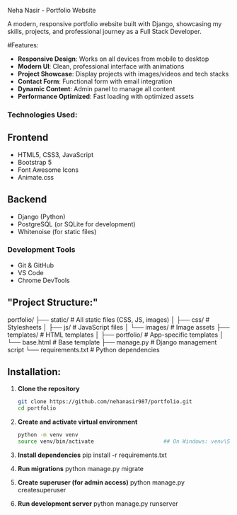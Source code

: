Neha Nasir - Portfolio Website



A modern, responsive portfolio website built with Django, showcasing my skills, projects, and professional journey as a Full Stack Developer.

#Features:
- **Responsive Design**:     Works on all devices from mobile to desktop  
- **Modern UI**:             Clean, professional interface with animations  
- **Project Showcase**:      Display projects with images/videos and tech stacks  
- **Contact Form**:          Functional form with email integration  
- **Dynamic Content**:       Admin panel to manage all content  
- **Performance Optimized**: Fast loading with optimized assets

  
### Technologies Used:

## Frontend
- HTML5, CSS3, JavaScript  
- Bootstrap 5  
- Font Awesome Icons  
- Animate.css
## Backend
- Django (Python)  
- PostgreSQL (or SQLite for development)  
- Whitenoise (for static files)
  
### Development Tools
- Git & GitHub  
- VS Code  
- Chrome DevTools



## "Project Structure:"
portfolio/
├── static/ # All static files (CSS, JS, images)
│ ├── css/ # Stylesheets
│ ├── js/ # JavaScript files
│ └── images/ # Image assets
├── templates/ # HTML templates
│ ├── portfolio/ # App-specific templates
│ └── base.html # Base template
├── manage.py # Django management script
└── requirements.txt # Python dependencies



## Installation:

1. **Clone the repository**  
   ```bash
   git clone https://github.com/nehanasir987/portfolio.git
   cd portfolio

2. **Create and activate virtual environment**
   ```bash
   python -m venv venv
   source venv/bin/activate                      ## On Windows: venv\Scripts\activate      ____________    ##on Linux:  venv/bin/activate

4. **Install dependencies**
   pip install -r requirements.txt

5. **Run migrations**
   python manage.py migrate

6. **Create superuser (for admin access)**
    python manage.py createsuperuser

7. **Run development server**
    python manage.py runserver
   
